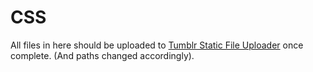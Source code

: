 # CSS

All files in here should be uploaded to [Tumblr Static File Uploader](http://www.tumblr.com/themes/upload_static_file) once complete. (And paths changed accordingly).